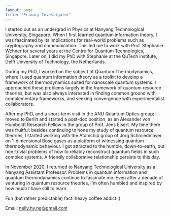 ```yaml
---
layout: page
title: "Primary Investigator"
---
```


I started out as an undergrad in Physics at Nanyang Technological University, Singapore. When I first learned quantum information theory, I was fascinated by its implications for real-world problems such as cryptography and communication. This led me to work with Prof. Stephanie Wehner for several years at the Centre for Quantum Technologies, Singapore. Later on, I did my PhD with Stephanie at the QuTech institute, Delft University of Technology, the Netherlands.

During my PhD, I worked on the subject of Quantum Thermodynamics, where I used quantum information theory as a toolkit to develop a framework of thermodynamics suited for nanoscale quantum systems. I approached these problems largely in the framework of quantum resource theories, but was also always interested in finding common ground with complementary frameworks, and seeking convergence with experimentalist collaborators. 

After my PhD, and a short-term visit in the ANU Quantum Optics group; I moved to Berlin and started a post-doc position, as an Alexander von Humboldt Research Fellow in the group of Prof. Jens Eisert. My time there was fruitful: besides continuing to hone my study of quantum resource theories, I started working with the Atomchip group of Jörg Schmiedmayer on 1-dimensional Bose gases as a platform of witnessing quantum thermodynamic behaviour. I got attracted to the humble, down-to-earth, but non-trivial problems of how to reliably reconstruct quantum fields in such complex systems. A friendly collaborative relationship persists to this day.

In November 2020, I returned to Nanyang Technological University as a Nanyang Assistant Professor. Problems in quantum information and quantum thermodynamics continue to fascinate me. Even after a decade of venturing in quantum resource theories, I'm often humbled and inspired by how much I have still to learn. 

Fun (but rather predictable) fact: heavy coffee addict ;)

Email: nelly.hy.ng@gmail.com
